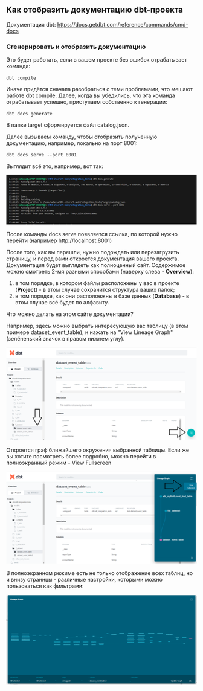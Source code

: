 ## Как отобразить документацию dbt-проекта

Документация dbt:
https://docs.getdbt.com/reference/commands/cmd-docs

### Сгенерировать и отобразить документацию

Это будет работать, если в вашем проекте без ошибок отрабатывает команда:

    dbt compile

Иначе придётся сначала разобраться с теми проблемами, что мешают работе dbt compile. Далее, когда вы убедились, что эта команда отрабатывает успешно, приступаем собственно к генерации:

    dbt docs generate

В папке target сформируется файл catalog.json.

Далее вызываем команду, чтобы отобразить полученную документацию, например, локально на порт 8001:

    dbt docs serve --port 8001

Выглядит всё это, например, вот так:

![cover](https://github.com/Malakhova-Natalya/Snippets/blob/main/dbt/dbt_docs/dbt_docs_generate.png)


После команды docs serve появляется ссылка, по которой нужно перейти (например http://localhost:8001)


После того, как вы перешли, нужно подождать или перезагрузить страницу, и перед вами откроется документация вашего проекта. Документация будет выглядеть как полноценный сайт. Содержимое можно смотреть 2-мя разными способами (наверху слева - **Overview**):
1. в том порядке, в котором файлы расположены у вас в проекте (**Project**) - в этом случае сохранится структура ваших папок;
2. в том порядке, как они располоежны в базе данных (**Database**) - в этом случае всё будет по алфавиту.


Что можно делать на этом сайте документации?


Например, здесь можно выбрать интересующую вас таблицу (в этом примере dataset_event_table), и нажать на "View Lineage Graph" (зелёненький значок в правом нижнем углу). 

![cover](https://github.com/Malakhova-Natalya/Snippets/blob/main/dbt/dbt_docs/http_01.png)

Откроется граф ближайшего окружения выбранной таблицы.  Если же вы хотите посмотреть более подробно, можно перейти в полноэкранный режим - View Fullscreen

![cover](https://github.com/Malakhova-Natalya/Snippets/blob/main/dbt/dbt_docs/http_02.png)

В полноэкранном режиме есть не только отображение всех таблиц, но и внизу страницы - различные настройки, которыми можно пользоваться как фильтрами:

![cover](https://github.com/Malakhova-Natalya/Snippets/blob/main/dbt/dbt_docs/http_03.png)

